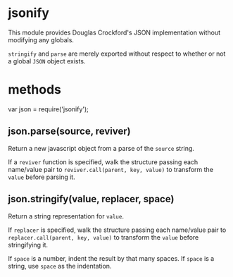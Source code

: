 # jsonify

This module provides Douglas Crockford's JSON implementation without modifying
any globals.

`stringify` and `parse` are merely exported without respect to whether or not a
global `JSON` object exists.

# methods

var json = require('jsonify');

## json.parse(source, reviver)

Return a new javascript object from a parse of the `source` string.

If a `reviver` function is specified, walk the structure passing each name/value
pair to `reviver.call(parent, key, value)` to transform the `value` before
parsing it.

## json.stringify(value, replacer, space)

Return a string representation for `value`.

If `replacer` is specified, walk the structure passing each name/value pair to
`replacer.call(parent, key, value)` to transform the `value` before stringifying
it.

If `space` is a number, indent the result by that many spaces.
If `space` is a string, use `space` as the indentation.
